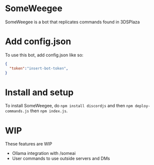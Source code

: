 # SomeWeegee
SomeWeegee is a bot that replicates commands found in 3DSPlaza

# Add config.json

To use this bot, add config.json like so:
```json
{
  "token":"insert-bot-token",
}
```

# Install and setup

To install SomeWeegee, do `npm install discordjs` and then `npm deploy-commands.js` then `npm index.js`. 

# WIP

These features are WIP

- Ollama integration with /someai
- User commands to use outside servers and DMs
